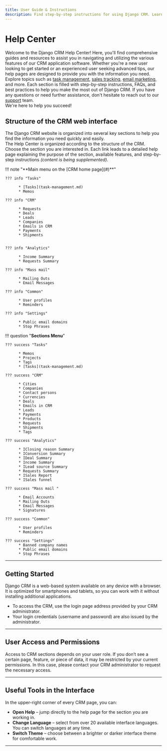 ```yaml
---
title: User Guide & Instructions
description: Find step-by-step instructions for using Django CRM. Learn how to log in, navigate CRM modules, manage access rights, switch languages, and customize the interface on any device.
---
```


# **Help Center**

Welcome to the Django CRM Help Center! Here, you'll find comprehensive guides and resources to assist you in navigating and utilizing
the various features of our CRM application software. Whether you're a new user looking to get started or
an experienced user seeking advanced tips, our help pages are designed to provide you with the information you need.
Explore topics such as [task management](../features/tasks-app-features.md), [sales tracking](../features/crm-app-features.md), [email marketing](../features/massmail-app-features.md), and more.
Each section is filled with step-by-step instructions, FAQs, and best practices to help you make the most out of Django CRM.
If you have any questions or need further assistance, don't hesitate to reach out to our [support](../support.md) team.  
We're here to help you succeed!

## **Structure of the CRM web interface**

The Django CRM website is organized into several key sections to help you find the information you need quickly and easily.  
The Help Center is organized according to the structure of the CRM.
Choose the section you are interested in. Each link leads to a detailed help page explaining the purpose of the section,
available features, and step-by-step instructions *(content is being supplemented)*.

<div class="grid" markdown>
!!! note "**Main menu on the [CRM home page](#)**"

    ??? info "Tasks"
    
          * [Tasks](task-management.md)
          * Memos
    
    ??? info "CRM"
    
          * Requests
          * Deals
          * Leads
          * Companies
          * Emails in CRM
          * Payments
          * Shipments

    
    ??? info "Analytics"
    
          * Income Summary
          * Requests Summary
    
    ??? info "Mass mail"
    
          * Mailing Outs
          * Email Messages
    
    ??? info "Common"
    
          * User profiles
          * Reminders

    ??? info "Settings"

          * Public email domains
          * Stop Phrases

!!! question "**Sections Menu**"

    ??? success "Tasks"

          * Memos
          * Projects
          * Tags
          * [Tasks](task-management.md)

    ??? success "CRM"

          * Cities
          * Companies
          * Contact persons
          * Currencies
          * Deals
          * Emails in CRM
          * Leads
          * Payments
          * Products
          * Requests
          * Shipments
          * Tags

    ??? success "Analytics"

          * IClosing reason Summary
          * IConversion Summary
          * IDeal Summary
          * Income Summary
          * ILead source Summary
          * Requests Summary
          * ISales Report
          * ISales funnel

    ??? success "Mass mail "

          * Email Accounts
          * Mailing Outs
          * Email Messages
          * Signatures

    ??? success "Common"

          * User profiles
          * Reminders

    ??? success "Settings"
          * Banned company names
          * Public email domains
          * Stop Phrases

</div>

---

## **Getting Started**

Django CRM is a web-based system available on any device with a browser. It is optimized for smartphones and tablets, so you can work with it without installing additional applications.

* To access the CRM, use the login page address provided by your CRM administrator.
* Your login credentials (username and password) are also issued by the administrator.

---

## **User Access and Permissions**

Access to CRM sections depends on your user role. If you don’t see a certain page, feature, or piece of data, it may be restricted by your current permissions.
In this case, please contact your CRM administrator to request the necessary access.

---

## **Useful Tools in the Interface**

In the upper-right corner of every CRM page, you can:

* **Open Help** – jump directly to the help page for the section you are working in.
* **Change Language** – select from over 20 available interface languages. You can switch languages at any time.
* **Switch Theme** – choose between a brighter or darker interface theme for comfortable work.

---

